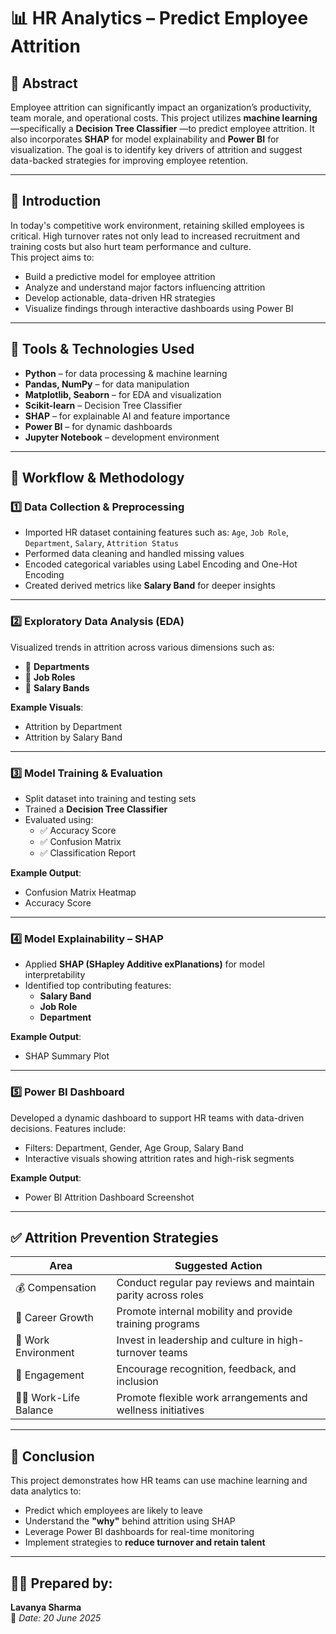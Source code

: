 # 📊 HR Analytics – Predict Employee Attrition

## 📘 Abstract
Employee attrition can significantly impact an organization’s productivity, team morale, and operational costs. This project utilizes **machine learning** —specifically a **Decision Tree Classifier** —to predict employee attrition. It also incorporates **SHAP** for model explainability and **Power BI** for visualization. The goal is to identify key drivers of attrition and suggest data-backed strategies for improving employee retention.

---

## 📌 Introduction
In today's competitive work environment, retaining skilled employees is critical. High turnover rates not only lead to increased recruitment and training costs but also hurt team performance and culture.  
This project aims to:
- Build a predictive model for employee attrition  
- Analyze and understand major factors influencing attrition  
- Develop actionable, data-driven HR strategies  
- Visualize findings through interactive dashboards using Power BI

---

## 🧰 Tools & Technologies Used
- **Python** – for data processing & machine learning  
- **Pandas, NumPy** – for data manipulation  
- **Matplotlib, Seaborn** – for EDA and visualization  
- **Scikit-learn** – Decision Tree Classifier  
- **SHAP** – for explainable AI and feature importance  
- **Power BI** – for dynamic dashboards  
- **Jupyter Notebook** – development environment

---

## 🔄 Workflow & Methodology

### 1️⃣ Data Collection & Preprocessing
- Imported HR dataset containing features such as: `Age`, `Job Role`, `Department`, `Salary`, `Attrition Status`
- Performed data cleaning and handled missing values  
- Encoded categorical variables using Label Encoding and One-Hot Encoding  
- Created derived metrics like **Salary Band** for deeper insights  

---

### 2️⃣ Exploratory Data Analysis (EDA)
Visualized trends in attrition across various dimensions such as:

- 📌 **Departments**  
- 📌 **Job Roles**  
- 📌 **Salary Bands**

**Example Visuals**:
- Attrition by Department  
- Attrition by Salary Band

---

### 3️⃣ Model Training & Evaluation
- Split dataset into training and testing sets  
- Trained a **Decision Tree Classifier**  
- Evaluated using:
  - ✅ Accuracy Score  
  - ✅ Confusion Matrix  
  - ✅ Classification Report

**Example Output**:
- Confusion Matrix Heatmap  
- Accuracy Score

---

### 4️⃣ Model Explainability – SHAP
- Applied **SHAP (SHapley Additive exPlanations)** for model interpretability  
- Identified top contributing features:
  - **Salary Band**
  - **Job Role**
  - **Department**

**Example Output**:
- SHAP Summary Plot

---

### 5️⃣ Power BI Dashboard
Developed a dynamic dashboard to support HR teams with data-driven decisions. Features include:

- Filters: Department, Gender, Age Group, Salary Band  
- Interactive visuals showing attrition rates and high-risk segments  

**Example Output**:
- Power BI Attrition Dashboard Screenshot

---

## ✅ Attrition Prevention Strategies

| Area              | Suggested Action |
|-------------------|------------------|
| 💰 Compensation    | Conduct regular pay reviews and maintain parity across roles |
| 🚀 Career Growth   | Promote internal mobility and provide training programs |
| 🧠 Work Environment| Invest in leadership and culture in high-turnover teams |
| 💬 Engagement      | Encourage recognition, feedback, and inclusion |
| 🧘‍♀️ Work-Life Balance | Promote flexible work arrangements and wellness initiatives |

---

## 🏁 Conclusion
This project demonstrates how HR teams can use machine learning and data analytics to:

- Predict which employees are likely to leave  
- Understand the **"why"** behind attrition using SHAP  
- Leverage Power BI dashboards for real-time monitoring  
- Implement strategies to **reduce turnover and retain talent**

---

## 👩‍💻 Prepared by:
**Lavanya Sharma**  
📅 *Date: 20 June 2025*  

